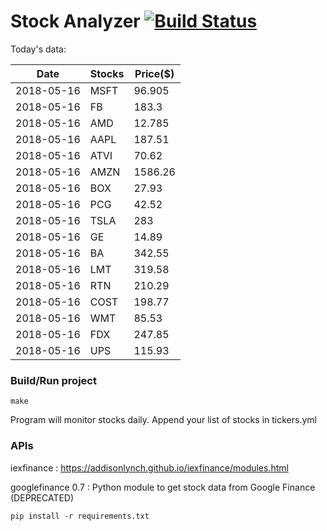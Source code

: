 # Stock Analyzer [![Build Status](https://travis-ci.org/ogoyal/StockAnalyzer.svg?branch=master)](https://travis-ci.org/ogoyal/StockAnalyzer)

Today's data:

| Date| Stocks| Price($) | 
| --- | --- | ---  | 
| 2018-05-16| MSFT| 96.905 | 
| 2018-05-16| FB| 183.3 | 
| 2018-05-16| AMD| 12.785 | 
| 2018-05-16| AAPL| 187.51 | 
| 2018-05-16| ATVI| 70.62 | 
| 2018-05-16| AMZN| 1586.26 | 
| 2018-05-16| BOX| 27.93 | 
| 2018-05-16| PCG| 42.52 | 
| 2018-05-16| TSLA| 283 | 
| 2018-05-16| GE| 14.89 | 
| 2018-05-16| BA| 342.55 | 
| 2018-05-16| LMT| 319.58 | 
| 2018-05-16| RTN| 210.29 | 
| 2018-05-16| COST| 198.77 | 
| 2018-05-16| WMT| 85.53 | 
| 2018-05-16| FDX| 247.85 | 
| 2018-05-16| UPS| 115.93 | 

### Build/Run project

```
make
```

Program will monitor stocks daily. Append your list of stocks in tickers.yml

### APIs
iexfinance : https://addisonlynch.github.io/iexfinance/modules.html

googlefinance 0.7 : Python module to get stock data from Google Finance (DEPRECATED)

```
pip install -r requirements.txt
```
